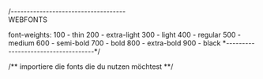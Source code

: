 /*------------------------------------*\
  WEBFONTS


  font-weights:
    100 - thin
    200 - extra-light
    300 - light
    400 - regular
    500 - medium
    600 - semi-bold
    700 - bold
    800 - extra-bold
    900 - black
\*------------------------------------*/

/**
  importiere die fonts die du nutzen möchtest
**/
